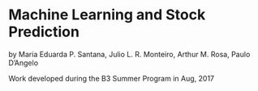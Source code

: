 # Machine Learning and Stock Prediction
by Maria Eduarda P. Santana, Julio L. R. Monteiro, Arthur M. Rosa, Paulo D’Angelo

Work developed during the B3 Summer Program in Aug, 2017

